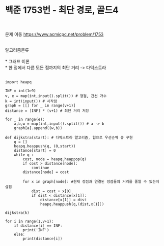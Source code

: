 # 백준 1753번 - 최단 경로, 골드4
<br>

문제 이동    <https://www.acmicpc.net/problem/1753>

<br>
알고리즘분류
<br><br>
* 그래프 이론 <br>
* 한 점에서 다른 모든 점까지의 최단 거리 -> 다익스트라

<br>
<br>

```
import heapq

INF = int(1e9)
v, e = map(int,input().split()) # 정점, 간선 개수
k = int(input()) # 시작점
graph = [[] for _ in range(v+1)]
distance = [INF] * (v+1) # 최단 거리 저장

for _ in range(e):
    a,b,w = map(int,input().split()) # a -> b 
    graph[a].append((w,b))

def dijkstra(start): # 다익스트라 알고리즘, 힙으로 우선순위 큐 구현
    q = []
    heapq.heappush(q, (0,start))
    distance[start] = 0
    while q :
        cost, node = heapq.heappop(q)
        if cost > distance[node]:
            continue
        distance[node] = cost
        
        for x in graph[node]: #현재 정점과 연결된 정점들의 거리를 줄일 수 있는지 살핌
            dist = cost + x[0]
            if dist < distance[x[1]]:
                distance[x[1]] = dist
                heapq.heappush(q,(dist,x[1]))

dijkstra(k)

for i in range(1,v+1):
    if distance[i] == INF:
        print('INF')
    else:
        print(distance[i])

```

